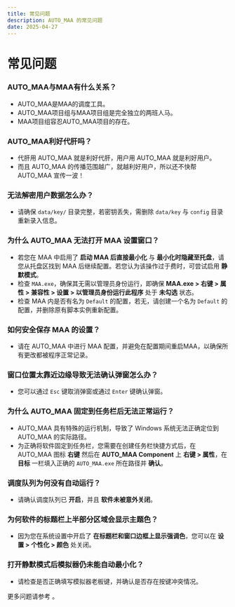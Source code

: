 ```yaml
---
title: 常见问题
description: AUTO_MAA 的常见问题
date: 2025-04-27
---
```


# 常见问题

### **AUTO_MAA与MAA有什么关系？**

- AUTO_MAA是MAA的调度工具。
- AUTO_MAA项目组与MAA项目组是完全独立的两班人马。
- MAA项目组容忍AUTO_MAA项目的存在。

### **AUTO_MAA利好代肝吗？**

- 代肝用 AUTO_MAA 就是利好代肝，用户用 AUTO_MAA 就是利好用户。
- 而且 AUTO_MAA 的传播范围越广，就越利好用户，所以还不快帮 AUTO_MAA 宣传一波！

### **无法解密用户数据怎么办？**

- 请确保 `data/key/` 目录完整，若密钥丢失，需删除 `data/key` 与 `config` 目录重新录入信息。

### **为什么 AUTO_MAA 无法打开 MAA 设置窗口？**

- 若您在 MAA 中启用了 **启动 MAA 后直接最小化** 与 **最小化时隐藏至托盘**，请您从托盘区找到 MAA 后继续配置。若您认为该操作过于费时，可尝试启用 **静默模式**。
- 检查 `MAA.exe`，确保其无需以管理员身份运行，即确保 **MAA.exe > 右键 > 属性 > 兼容性 > 设置 > 以管理员身份运行此程序** 处于 **未勾选** 状态。
- 检查 MAA 内是否有名为 `Default` 的配置，若无，请创建一个名为 `Default` 的配置，并删除原有脚本实例重新配置。

### **如何安全保存 MAA 的设置？**

- 请在 AUTO_MAA 中进行 MAA 配置，并避免在配置期间重启MAA，以确保所有更改都被程序正常记录。

### **窗口位置太靠近边缘导致无法确认弹窗怎么办？**

- 您可以通过 `Esc` 键取消弹窗或通过 `Enter` 键确认弹窗。

### **为什么 AUTO_MAA 固定到任务栏后无法正常运行？**

- AUTO_MAA 具有特殊的运行机制，导致了 Windows 系统无法正确定位到 AUTO_MAA 的实际路径。
- 为正确将软件固定到任务栏，您需要在创建任务栏快捷方式后，在 AUTO_MAA 图标 **右键** 然后在 **AUTO_MAA Component** 上 **右键 > 属性**，在 **目标** 一栏填入正确的 `AUTO_MAA.exe` 所在路径并 **确认**。

### **调度队列为何没有自动运行？**

- 请确认调度队列已 **开启**，并且 **软件未被意外关闭**。

### **为何软件的标题栏上半部分区域会显示主题色？**

- 因为您在系统设置中开启了 **在标题栏和窗口边框上显示强调色**，您可以在 **设置 > 个性化 > 颜色** 处关闭。

### **打开静默模式后模拟器仍未能自动最小化？**

- 请检查是否正确填写模拟器老板键，并确认是否存在按键冲突情况。

更多问题请参考 <Pill name="AUTO_MAA GitHub Issues" :image="{ light: 'img/github.svg', dark: 'img/github-dark.svg', }" link="https://github.com/DLmaster361/AUTO_MAA/issues"/> 。
